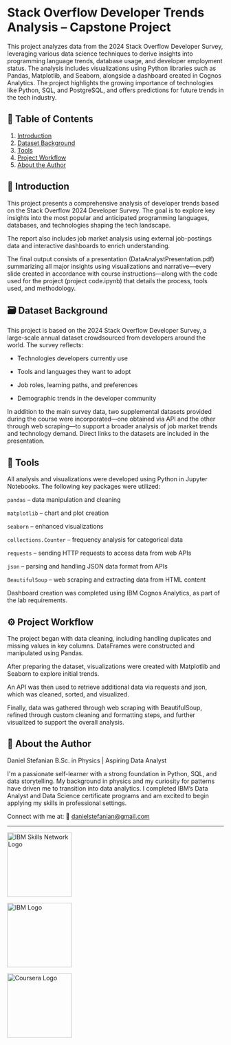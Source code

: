 # Stack Overflow Developer Trends Analysis – Capstone Project

This project analyzes data from the 2024 Stack Overflow Developer Survey, leveraging various data science techniques to derive insights into programming language trends, database usage, and developer employment status. The analysis includes visualizations using Python libraries such as Pandas, Matplotlib, and Seaborn, alongside a dashboard created in Cognos Analytics. The project highlights the growing importance of technologies like Python, SQL, and PostgreSQL, and offers predictions for future trends in the tech industry.

## 📑 Table of Contents
1. [Introduction](#-introduction)
2. [Dataset Background](#%EF%B8%8F-dataset-background)
3. [Tools](#-tools)
4. [Project Workflow](#%EF%B8%8F-project-workflow)
5. [About the Author](#-about-the-author)

## 📌 Introduction
This project presents a comprehensive analysis of developer trends based on the Stack Overflow 2024 Developer Survey. The goal is to explore key insights into the most popular and anticipated programming languages, databases, and technologies shaping the tech landscape. 

The report also includes job market analysis using external job-postings data and interactive dashboards to enrich understanding. 

The final output consists of a presentation (DataAnalystPresentation.pdf) summarizing all major insights using visualizations and narrative—every slide created in accordance with course instructions—along with the code used for the project (project code.ipynb) that details the process, tools used, and methodology.

## 🗃️ Dataset Background
This project is based on the 2024 Stack Overflow Developer Survey, a large-scale annual dataset crowdsourced from developers around the world. The survey reflects:

- Technologies developers currently use

- Tools and languages they want to adopt

- Job roles, learning paths, and preferences

- Demographic trends in the developer community

In addition to the main survey data, two supplemental datasets provided during the course were incorporated—one obtained via API and the other through web scraping—to support a broader analysis of job market trends and technology demand. Direct links to the datasets are included in the presentation.

## 🧰 Tools
All analysis and visualizations were developed using Python in Jupyter Notebooks. The following key packages were utilized:

`pandas` – data manipulation and cleaning

`matplotlib` – chart and plot creation

`seaborn` – enhanced visualizations

`collections.Counter` – frequency analysis for categorical data

`requests` – sending HTTP requests to access data from web APIs

`json` – parsing and handling JSON data format from APIs

`BeautifulSoup` – web scraping and extracting data from HTML content

Dashboard creation was completed using IBM Cognos Analytics, as part of the lab requirements.

## ⚙️ Project Workflow
The project began with data cleaning, including handling duplicates and missing values in key columns. DataFrames were constructed and manipulated using Pandas. 

After preparing the dataset, visualizations were created with Matplotlib and Seaborn to explore initial trends. 

An API was then used to retrieve additional data via requests and json, which was cleaned, sorted, and visualized. 

Finally, data was gathered through web scraping with BeautifulSoup, refined through custom cleaning and formatting steps, and further visualized to support the overall analysis.

## 👤 About the Author
Daniel Stefanian
B.Sc. in Physics | Aspiring Data Analyst

I'm a passionate self-learner with a strong foundation in Python, SQL, and data storytelling. My background in physics and my curiosity for patterns have driven me to transition into data analytics. I completed IBM’s Data Analyst and Data Science certificate programs and am excited to begin applying my skills in professional settings.

Connect with me at:
📧 danielstefanian@gmail.com
___
<p align="left">
    <img src="https://skills.network/logos/SN_web_lightmode.png" alt="IBM Skills Network Logo" width="150" height="150"/>
</p>

<p align="left">
    <img src="https://cdn.worldvectorlogo.com/logos/ibm.svg" alt="IBM Logo" width="150" height="150"/>
</p>

<p align="left">
    <img src="https://upload.wikimedia.org/wikipedia/commons/thumb/5/5f/Coursera_logo_%282020%29.svg/2560px-Coursera_logo_%282020%29.svg.png" alt="Coursera Logo" width="150" height="150"/>
</p>
